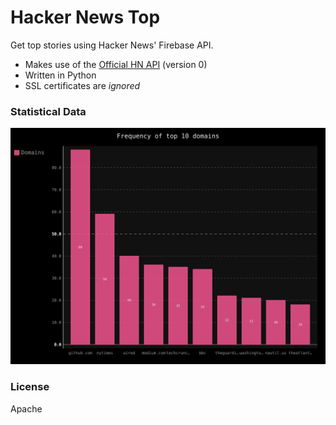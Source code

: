Hacker News Top
==============

Get top stories using Hacker News' Firebase API.


* Makes use of the [Official HN API](https://github.com/HackerNews/API) (version 0)
* Written in Python
* SSL certificates are _ignored_

### Statistical Data

![Domain Frequency](frequency_bar.svg)

### License

Apache
